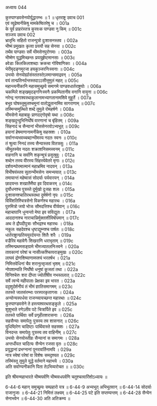 अध्यायः 044

कुरुपाण्डवसेनयोर्युद्धारम्भः ॥ 1 ॥
धृतराष्ट्र उवाच 	001  
एवं व्यूढेष्वनीकेषु मामकेष्वितरेषु च ।	001a  
के पूर्वं प्राहरंस्तत्र कुरवःक पाण्डवा नु किम् ॥	001c  
सञ्जय उवाच 	002  
भ्रातृभिः सहितो राजन्पुत्रो दुःशासनस्तव ।	002a  
भीष्मं प्रमुखतः कृत्वा प्रययौ सह सेनया ॥	002c  
तथैव पाण्डवाः सर्वे भीमसेनपुरोगमाः ।	003a  
भीष्मेण युद्धमिच्छन्तः प्रययुर्हृष्टमानसाः ॥	003c  
क्ष्वेडाः किलकिलाशब्दाः क्रकचा गोविषाणिकाः ।	004a  
भेरीमृदङ्गमुरजा हयकुञ्जरनिःस्वनाः ॥	004c  
उभयोः सेनयोर्ह्यासंस्ततस्तेऽस्मान्समाद्रवन् ।	005a  
वयं तान्प्रतिनर्दन्तस्तदाऽऽसीत्तुमुलं महत् ॥	005c  
महान्त्यनीकानि महासमुच्छ्रये समागमे पाण्डवधार्तराष्ट्रयोः ।	006a  
चकम्पिरे शङ्खमृदङ्गनिःस्वनैः प्रकम्पितानीव वनानि वायुना ॥	006c  
नरेन्द्र नागाश्वरथाकुलानामभ्यागतानामशिवे मुहूर्ते ।	007a  
बभूव घोषस्तुमुलश्चमूनां वातोद्धुतानामिव सागराणाम् ॥	007c  
तस्मिन्समुत्थिते शब्दे तुमुले रोमहर्षणे ।	008a  
भीमसेनो महाबाहुः प्राणदद्गोवृषो यथा ॥	008c  
शङ्खदुन्दुभिनिर्घोषं वारणानां च बृंहितम् ।	009a  
सिंहनादं च सैन्यानां भीससेनरवोऽभ्यभूत् ॥	009c  
हयानां हेषमाणानामनीकेषु सहस्रशः ।	010a  
सर्वानभ्यभवच्चब्दान्भीमस्य नदतः स्वनः ॥	010c  
तं श्रुत्वा निनदं तस्य सैन्यास्तव वितत्रसुः ।	011a  
जीमूतस्येव नदतः शक्राशनिसमस्वनम् ॥	011c  
वाहनानि च सर्वाणि शकृन्मूत्रं प्रसुस्रुवुः ।	012a  
शब्देन तस्य वीरस्य सिंहस्येवेतरे मृगाः ॥	012c  
दर्शयन्घोरमात्मानं महाभ्रमिव नादयन् ।	013a  
विभीषयंस्तव सुतान्भीमसेनः समभ्ययात् ॥	013c  
तमायान्तं महेष्वासं सोदर्याः पर्यवारयन् ।	014a  
छादयन्तः शरव्रातैर्मेघा इव दिवाकरम् ॥	014c  
दुर्योधनश्च पुत्रस्ते दुर्मुखो दुःसहः शलः ।	015a  
दुःशासनश्चातिरथस्तथा दुर्मर्षणो नृपः ॥	015c  
विविंशतिश्चित्रसेनो विकर्णश्च महारथः ।	016a  
पुरुमित्रो जयो भोजः सौमदत्तिश्च वीर्यवान् ॥	016c  
महाचापानि धुन्वन्तो मेघा इव सविद्युतः ।	017a  
आददानाश्च नाराचान्निर्मुक्ताशीविषोपमान् ॥	017c  
अथ ते द्रौपदीपुत्राः सौभद्रश्च महारथः ।	018a  
नकुलः सहदेवश्च धृष्टद्युम्नश्च पार्षतः ॥	018c  
धार्तराष्ट्रान्प्रतिययुरर्दयन्तः शितैः शरैः ।	019a  
वज्रैरिव महावेगैः शिखराणि धराभृताम् ॥	019c  
तस्मिन्प्रथमसङ्ग्रामे भीमज्यातलनिःस्वने ।	020a  
तावकानां परेषां च नासीत्कश्चित्पराङ्मुखः ॥	020c  
लाघवं द्रोणशिष्याणामपश्यं भरतर्षभ ।	021a  
निमित्तवेधिनां चैव शरानुत्सृजतां भृशम् ॥	021c  
नोपशाम्यति निर्घोषो धनुषां कूजतां तथा ।	022a  
विनिश्चेरुः शरा दीप्ता ज्योतींषीव नभस्तलात् ॥	022c  
सर्वे त्वन्ये महीपालाः प्रेक्षका इव भारत ।	023a  
ददृशुर्दर्शनीयं तं भीमं ज्ञातिसमागमम् ॥	023c  
ततस्ते जातसंरम्भाः परस्परकृतागसः ।	024a  
अन्योन्यस्पर्धया राजन्व्यायच्छन्त महारथाः ॥	024c  
कुरुपाण्डवसेने ते हस्त्यश्वरथसङ्कुले ।	025a  
शुशुभाते रणेऽतीव पटे चित्रार्पिते इव ॥	025c  
ततस्ते पार्थिवाः सर्वे प्रगृहीतशरासनाः ।	026a  
सहसैन्याः समापेतुः पुत्रस्य तव शासनात् ॥	026c  
युधिष्ठिरेण चादिष्टाः पार्थिवास्ते सहस्रशः ।	027a  
विनदन्तः समापेतुः पुत्रस्य तव वाहिनीम् ॥	027c  
उभयोः सेनयोस्तीव्रः सैन्यानां स समागमः ।	028a  
अन्तर्धीयत चादित्यः सैन्येन रजसा वृतः ॥	028c  
प्रयुद्धानां प्रभग्नानां पुनरावर्तिनामपि ।	029a  
नात्र स्वेषां परेषां वा विशेषः समदृश्यत ॥	029c  
तस्मिंस्तु तुमुले युद्धे वर्तमाने महाभये ।	030a  
अति सर्वाण्यनीकानि पिता तेऽभिव्यरोचत ॥ ॥	030c  

इति श्रीमन्महाभारते भीष्मपर्वणि भीष्मवधपर्वणि चतुश्चत्वारिंशोऽध्यायः ॥

6-44-6 महान् समुच्छ्रयः सम्प्रहारो यत्र ॥ 6-44-9 अभ्यभूत् अभिभूतवान् ॥ 6-44-14 सोदर्याः राजानुजाः ॥ 6-44-21 निमित्तं लक्ष्यम् ॥ 6-44-25 पटे इति सप्तम्यन्तम् ॥ 6-44-28 सैन्येन सेनाभवेन ॥ 6-44-30 अति अतिक्रम्य ॥
